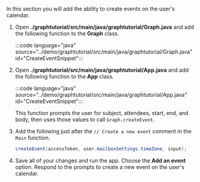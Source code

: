<!-- markdownlint-disable MD002 MD041 -->

In this section you will add the ability to create events on the user's calendar.

1. Open **./graphtutorial/src/main/java/graphtutorial/Graph.java** and add the following function to the **Graph** class.

    :::code language="java" source="../demo/graphtutorial/src/main/java/graphtutorial/Graph.java" id="CreateEventSnippet":::

1. Open **./graphtutorial/src/main/java/graphtutorial/App.java** and add the following function to the **App** class.

    :::code language="java" source="../demo/graphtutorial/src/main/java/graphtutorial/App.java" id="CreateEventSnippet":::

    This function prompts the user for subject, attendees, start, end, and body, then uses those values to call `Graph.createEvent`.

1. Add the following just after the `// Create a new event` comment in the `Main` function.

    ```java
    createEvent(accessToken, user.mailboxSettings.timeZone, input);
    ```

1. Save all of your changes and run the app. Choose the **Add an event** option. Respond to the prompts to create a new event on the user's calendar.
